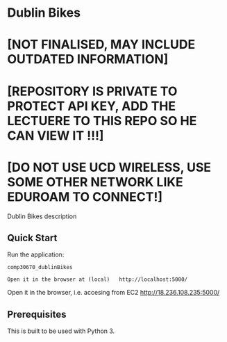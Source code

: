 # Dublin Bikes 
# [NOT FINALISED, MAY INCLUDE OUTDATED INFORMATION]
# [REPOSITORY IS PRIVATE TO PROTECT API KEY, ADD THE LECTUERE TO THIS REPO SO HE CAN VIEW IT !!!]
# [DO NOT USE UCD WIRELESS, USE SOME OTHER NETWORK LIKE EDUROAM TO CONNECT!]

Dublin Bikes description

## Quick Start

Run the application:

    comp30670_dublinBikes
    
    Open it in the browser at (local)   http://localhost:5000/
    
    
    
Open it in the browser, i.e. accesing from EC2     http://18.236.108.235:5000/


## Prerequisites

This is built to be used with Python 3.
